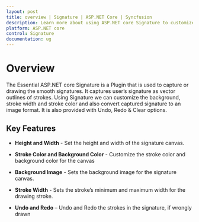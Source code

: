 ```yaml
---
layout: post
title: overview | Signature | ASP.NET Core | Syncfusion
description: Learn more about using ASP.NET core Signature to customize the background, stroke width and stroke color, convert captured signature to an image format.
platform: ASP.NET core
control: Signature
documentation: ug
---
```


# Overview

The Essential ASP.NET core Signature is a Plugin that is used to capture or drawing the smooth signatures. It captures user’s signature as vector outlines of strokes. Using Signature we can customize the background, stroke width and stroke color and also convert captured signature to an image format. It is also provided with Undo, Redo & Clear options.

## Key Features

* **Height and Width** - Set the height and width of the signature canvas.

* **Stroke Color and Background Color** - Customize the stroke color and background color for the canvas

* **Background Image** - Sets the background image for the signature canvas.

* **Stroke Width** - Sets the stroke’s minimum and maximum width for the drawing stroke.

* **Undo and Redo** – Undo and Redo the strokes in the signature, if wrongly drawn

